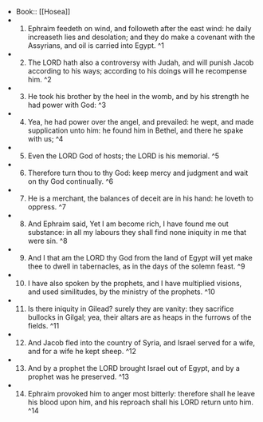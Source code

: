 - Book:: [[Hosea]]
- 1. Ephraim feedeth on wind, and followeth after the east wind: he daily increaseth lies and desolation; and they do make a covenant with the Assyrians, and oil is carried into Egypt. ^1
- 2. The LORD hath also a controversy with Judah, and will punish Jacob according to his ways; according to his doings will he recompense him. ^2
- 3. He took his brother by the heel in the womb, and by his strength he had power with God: ^3
- 4. Yea, he had power over the angel, and prevailed: he wept, and made supplication unto him: he found him in Bethel, and there he spake with us; ^4
- 5. Even the LORD God of hosts; the LORD is his memorial. ^5
- 6. Therefore turn thou to thy God: keep mercy and judgment and wait on thy God continually. ^6
- 7. He is a merchant, the balances of deceit are in his hand: he loveth to oppress. ^7
- 8. And Ephraim said, Yet I am become rich, I have found me out substance: in all my labours they shall find none iniquity in me that were sin. ^8
- 9. And I that am the LORD thy God from the land of Egypt will yet make thee to dwell in tabernacles, as in the days of the solemn feast. ^9
- 10. I have also spoken by the prophets, and I have multiplied visions, and used similitudes, by the ministry of the prophets. ^10
- 11. Is there iniquity in Gilead? surely they are vanity: they sacrifice bullocks in Gilgal; yea, their altars are as heaps in the furrows of the fields. ^11
- 12. And Jacob fled into the country of Syria, and Israel served for a wife, and for a wife he kept sheep. ^12
- 13. And by a prophet the LORD brought Israel out of Egypt, and by a prophet was he preserved. ^13
- 14. Ephraim provoked him to anger most bitterly: therefore shall he leave his blood upon him, and his reproach shall his LORD return unto him. ^14
